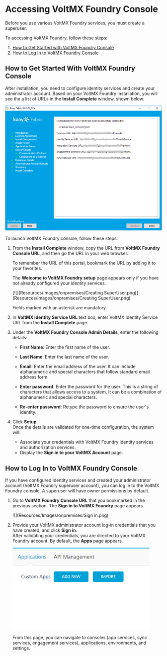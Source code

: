 ﻿  

Accessing VoltMX Foundry Console
=============================

Before you use various VoltMX Foundry services, you must create a superuser.

To accessing VoltMX Foundry, follow these steps:

1.  [How to Get Started with VoltMX Foundry Console](#how-to-get-started-with-voltmx-foundry-console)
2.  [How to Log In to VoltMX Foundry Console](#how-to-log-in-to-voltmx-foundry-console)

How to Get Started With VoltMX Foundry Console
-------------------------------------------

After installation, you need to configure identity services and create your administrator account. Based on your VoltMX Foundry installation, you will see the a list of URLs in the **Install Complete** window, shown below:

![](Resources/Images/onpremises/Complete.png)

To launch VoltMX Foundry console, follow these steps:

1.  From the **Install Complete** window, copy the URL from **VoltMX Foundry Console URL**, and then go the URL in your web browser.  
    
    To remember the URL of this portal, bookmark the URL by adding it to your favorites.
    
    The **Welcome to VoltMX Foundry setup** page appears only if you have not already configured your identity services.
    
    [![](Resources/Images/onpremises/Creating SuperUser.png)](Resources/Images/onpremises/Creating SuperUser.png)
    
    Fields marked with an asterisk are mandatory.
    
2.  In **VoltMX Identity Service URL** text box, enter VoltMX Identity Service URL from the **Install Complete** page.
3.  Under the **VoltMX Foundry Console Admin Details**, enter the following details:
    *   **First Name**: Enter the first name of the user.
    *   **Last Name**: Enter the last name of the user.
    *   **Email**: Enter the email address of the user. It can include alphanumeric and special characters that follow standard email address form.
    *   **Enter password**: Enter the password for the user. This is a string of characters that allows access to a system. It can be a combination of alphanumeric and special characters.
        
    *   **Re-enter password**: Retype the password to ensure the user's identity.
        
4.  Click **Setup**.  
    Once the details are validated for one-time configuration, the system will:
    *   Associate your credentials with VoltMX Foundry identity services and authorization services.
    *   Display the **Sign in to your VoltMX Account** page.  
        

How to Log In to VoltMX Foundry Console
------------------------------------

If you have configured identity services and created your administrator account (VoltMX Foundry superuser account), you can log in to the VoltMX Foundry console. A superuser will have owner permissions by default.

1.  Go to **VoltMX Foundry Console URL** that you bookmarked in the previous section. The **Sign in to VoltMX Foundry** page appears.
    
    ![](Resources/Images/onpremises/Sign in.png)
    
2.  Provide your VoltMX administrator account log-in credentials that you have created, and click **Sign in**.  
    After validating your credentials, you are directed to your VoltMX Foundry account. By default, the **Apps** page appears.  
    
    ![](Resources/Images/onpremises/MF_console_home.png)
    
    From this page, you can navigate to consoles (app services, sync services, engagement services), applications, environments, and settings.
